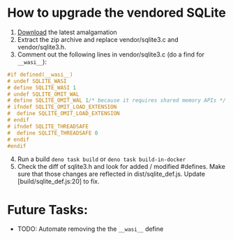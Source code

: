 # How to upgrade the vendored SQLite
1. [Download](https://www.sqlite.org/download.html) the latest amalgamation
2. Extract the zip archive and replace vendor/sqlite3.c and vendor/sqlite3.h.
3. Comment out the following lines in vendor/sqlite3.c (do a find for `__wasi__`):
```c
#if defined(__wasi__)
# undef SQLITE_WASI
# define SQLITE_WASI 1
# undef SQLITE_OMIT_WAL
# define SQLITE_OMIT_WAL 1/* because it requires shared memory APIs */
# ifndef SQLITE_OMIT_LOAD_EXTENSION
#  define SQLITE_OMIT_LOAD_EXTENSION
# endif
# ifndef SQLITE_THREADSAFE
#  define SQLITE_THREADSAFE 0
# endif
#endif
```
4. Run a build `deno task build` or `deno task build-in-docker`
5. Check the diff of sqlite3.h and look for added / modified #defines.  Make sure that those changes are reflected in dist/sqlite_def.js.  Update [build/sqlite_def.js:20] to fix.

# Future Tasks:
* TODO: Automate removing the the `__wasi__` define
